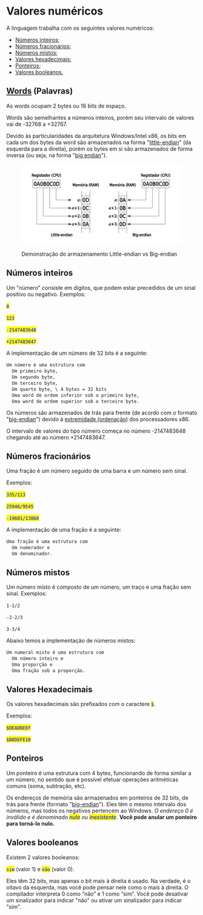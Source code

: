 # Valores numéricos

A linguagem trabalha com os seguintes valores numéricos:

* [Números inteiros;](valores-numericos.md#numeros-inteiros)
* [Números fracionários;](valores-numericos.md#numeros-fracionarios)
* [Números mistos;](valores-numericos.md#numeros-mistos)
* [Valores hexadecimais;](valores-numericos.md#valores-hexadecimais)
* [Ponteiros;](valores-numericos.md#ponteiros)
* [Valores booleanos.](valores-numericos.md#valores-booleanos)

## [Words](https://pt.wikipedia.org/wiki/Palavra\_\(ci%C3%AAncia\_da\_computa%C3%A7%C3%A3o\)) (Palavras)

As words ocupam 2 bytes ou 16 bits de espaço.&#x20;

Words são semelhantes a números inteiros, porém seu intervalo de valores vai de -32768 a +32767.&#x20;

Devido às particularidades da arquitetura Windows/Intel x86, os bits em cada um dos bytes da word são armazenados na forma "[little-endian](https://pt.wikipedia.org/wiki/Extremidade\_\(ordena%C3%A7%C3%A3o\))" (da esquerda para a direita), porém os bytes em si são armazenados de forma inversa (ou seja, na forma "[big endian](https://pt.wikipedia.org/wiki/Extremidade\_\(ordena%C3%A7%C3%A3o\))").

<figure><img src=".gitbook/assets/32bit-Endianess.svg.png" alt=""><figcaption><p>Demonstração do armazenamento Little-endian vs Big-endian</p></figcaption></figure>

## Números inteiros

Um "número" consiste em dígitos, que podem estar precedidos de um sinal positivo ou negativo. Exemplos:&#x20;

<mark style="color:blue;">`0`</mark>

<mark style="color:blue;">`123`</mark>

<mark style="color:blue;">`-2147483648`</mark>

<mark style="color:blue;">`+2147483647`</mark>

A implementação de um número de 32 bits é a seguinte:

```
Um número é uma estrutura com 
  Um primeiro byte,
  Um segundo byte,
  Um terceiro byte,
  Um quarto byte, \ 4 bytes = 32 bits 
  Uma word de ordem inferior sob o primeiro byte, 
  Uma word de ordem superior sob o terceiro byte.
```

Os números são armazenados de trás para frente (de acordo com o formato "[big-endian](https://pt.wikipedia.org/wiki/Extremidade\_\(ordena%C3%A7%C3%A3o\))") devido à [extremidade (ordenação)](https://pt.wikipedia.org/wiki/Extremidade\_\(ordena%C3%A7%C3%A3o\)) dos processadores x86.

O intervalo de valores do tipo número começa no número -2147483648 chegando até ao número +2147483647.

## Números fracionários

Uma fração é um número seguido de uma barra e um número sem sinal.&#x20;

Exemplos:&#x20;

<mark style="color:blue;">`335/113`</mark>

<mark style="color:blue;">`25946/9545`</mark>

<mark style="color:blue;">`-19601/13860`</mark>

A implementação de uma fração é a seguinte:

```
Uma fração é uma estrutura com
  Um numerador e
  Um denominador.
```



## Números mistos

Um número misto é composto de um número, um traço e uma fração sem sinal. Exemplos:

`1-1/2`

`-2-2/3`

`3-3/4`

Abaixo temos a implementação de números mistos:

```
Um numeral misto é uma estrutura com 
  Um número inteiro e 
  Uma proporção e 
  Uma fração sob a proporção.
```

## Valores Hexadecimais

Os valores hexadecimais são prefixados com o caractere <mark style="color:blue;">`$`</mark>.

Exemplos:

<mark style="color:blue;">`$DEADBEEF`</mark>

<mark style="color:blue;">`$B0DEFE10`</mark>

## Ponteiros

Um ponteiro é uma estrutura com 4 bytes, funcionando de forma similar a um número, no sentido que é possível efetuar operações aritméticas comuns (soma, subtração, etc).

Os endereços de memória são armazenados em ponteiros de 32 bits, de trás para frente (formato "[big-endian](https://pt.wikipedia.org/wiki/Extremidade\_\(ordena%C3%A7%C3%A3o\))"). Eles têm o mesmo intervalo dos números, mas todos os negativos pertencem ao Windows. _O endereço 0 é inválido e é denominado <mark style="color:blue;">nulo</mark> ou <mark style="color:blue;">inexistente</mark>_. **Você pode anular um ponteiro para torná-lo nulo.**

## Valores booleanos

Existem 2 valores booleanos:

<mark style="color:blue;">`sim`</mark> (valor 1)  e  <mark style="color:blue;">`não`</mark> (valor 0).

Eles têm 32 bits, mas apenas o bit mais à direita é usado. Na verdade, é o oitavo da esquerda, mas você pode pensar nele como o mais à direita. O compilador interpreta 0 como “não” e 1 como “sim”.  Você pode desativar um sinalizador para indicar "não" ou ativar um sinalizador para indicar "sim".

